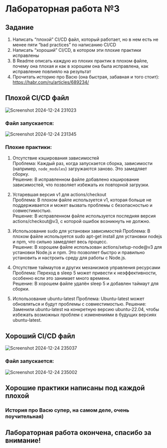 # Лабораторная работа №3

## Задание

  1. Написать “плохой” CI/CD файл, который работает, но в нем есть не менее пяти “bad practices” по написанию CI/CD
  2. Написать “хороший” CI/CD, в котором эти плохие практики исправлены
  3. В Readme описать каждую из плохих практик в плохом файле, почему она плохая и как в хорошем она была исправлена, как исправление повлияло на результат
  4. Прочитать историю про Васю (она быстрая, забавная и того стоит): https://habr.com/ru/articles/689234/

## Плохой CI/CD файл

![Screenshot 2024-12-24 231023](https://github.com/user-attachments/assets/de53f8e7-2700-4b8c-8e73-7ba07958f629)

### Файл запускается:

![Screenshot 2024-12-24 231345](https://github.com/user-attachments/assets/7ba158f0-3e0a-455d-9292-ea08924c832b)

### Плохие практики:

1. Отсутствие кэширования зависимостей  
   Проблема: Каждый раз, когда запускается сборка, зависимости (например, `node_modules`) загружаются заново. Это замедляет сборку.  
   Решение: В исправленном файле добавлено кэширование зависимостей, что позволяет избежать их повторной загрузки.

2. Устаревшая версия v1 для actions/checkout  
   Проблема: В плохом файле используется v1, которая больше не поддерживается и может вызвать проблемы с безопасностью и совместимостью.  
   Решение: В исправленном файле используется последняя версия actions/checkout@v3, с которой ошибок возникнуть не должно.

3. Использование sudo для установки зависимостей 
   Проблема: В плохом файле используется sudo apt-get install для установки nodejs и npm, что сильно замедляет весь процесс.  
   Решение: В хорошем файле использован actions/setup-node@v3 для установки Node.js и npm. Это позволяет быстро и правильно установить и настроить среду для работы с Node.js.

4. Отсутствие таймаутов и других механизмов управления ресурсами 
   Проблема: Переход в sleep 5 может привести к неэффективности, особенно если это занимает много времени.  
   Решение: В хорошем файле удалён sleep 5 и добавлен таймаут для сборки.

5. Использование ubuntu-latest
   Проблема: Ubuntu-latest может обновляться и будут проблемы с совместимостью.
   Решение: Заменили ubuntu-latest на конкретную версию ubuntu-22.04, чтобы избежать возможных проблем с изменениями в будущих версиях ubuntu-latest.

## Хороший CI/CD файл

![Screenshot 2024-12-24 235037](https://github.com/user-attachments/assets/be2bde8e-07ef-435a-889b-9a7a43882e8d)

### Файл запускается:

![Screenshot 2024-12-24 235002](https://github.com/user-attachments/assets/798e9664-cbc7-48c1-842d-66d0fb4b9baf)

## Хорошие практики написаны под каждой плохой

### История про Васю супер, на самом деле, очень поучительная)
## Лабораторная работа окончена, спасибо за внимание!
